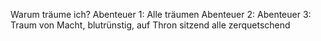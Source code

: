 Warum träume ich?
Abenteuer 1: Alle träumen
Abenteuer 2: 
Abenteuer 3:  Traum von Macht, blutrünstig, auf Thron sitzend alle zerquetschend